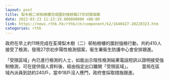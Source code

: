 ```yaml
---
layout: post
title: 梨木樹二邨柏樹樓完成圍封強檢揭27宗初陽個案
date: 2022-03-23 11:23:19.000000000 +08:00
link: https://news.rthk.hk/rthk/ch/component/k2/1640427-20220323.htm
categories: rthk
---
```


政府在早上約11時完成在荃灣梨木樹（二）邨柏樹樓的圍封強檢行動，共約410人接受了檢測，發現27宗初步陽性檢測個案，衞生署衞生防護中心會安排跟進。

「受限區域」內已進行檢測的人士，如能出示陰性檢測結果電話短訊以證明接受強制檢測，可在提供個人資料後，經由指定出口離開「受限區域」。
　　 
當局在區域內派員到訪約240戶，當中18戶沒人應門，政府會採取措施跟進。
